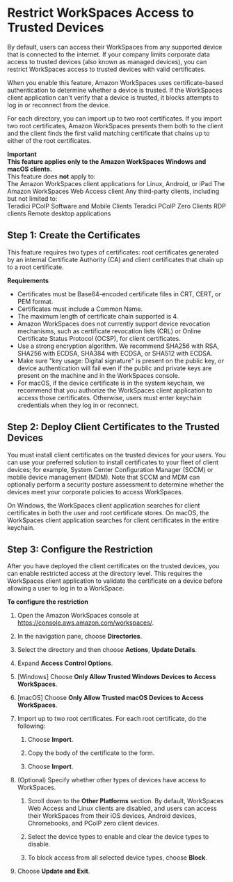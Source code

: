 # Restrict WorkSpaces Access to Trusted Devices<a name="trusted-devices"></a>

By default, users can access their WorkSpaces from any supported device that is connected to the internet\. If your company limits corporate data access to trusted devices \(also known as managed devices\), you can restrict WorkSpaces access to trusted devices with valid certificates\.

When you enable this feature, Amazon WorkSpaces uses certificate\-based authentication to determine whether a device is trusted\. If the WorkSpaces client application can't verify that a device is trusted, it blocks attempts to log in or reconnect from the device\.

For each directory, you can import up to two root certificates\. If you import two root certificates, Amazon WorkSpaces presents them both to the client and the client finds the first valid matching certificate that chains up to either of the root certificates\.

**Important**  
**This feature applies only to the Amazon WorkSpaces Windows and macOS clients\.**  
This feature does **not** apply to:  
The Amazon WorkSpaces client applications for Linux, Android, or iPad
The Amazon WorkSpaces Web Access client
Any third\-party clients, including but not limited to:  
Teradici PCoIP Software and Mobile Clients
Teradici PCoIP Zero Clients
RDP clients
Remote desktop applications

## Step 1: Create the Certificates<a name="create-certificate"></a>

This feature requires two types of certificates: root certificates generated by an internal Certificate Authority \(CA\) and client certificates that chain up to a root certificate\.

**Requirements**
+ Certificates must be Base64\-encoded certificate files in CRT, CERT, or PEM format\.
+ Certificates must include a Common Name\.
+ The maximum length of certificate chain supported is 4\.
+ Amazon WorkSpaces does not currently support device revocation mechanisms, such as certificate revocation lists \(CRL\) or Online Certificate Status Protocol \(OCSP\), for client certificates\.
+ Use a strong encryption algorithm\. We recommend SHA256 with RSA, SHA256 with ECDSA, SHA384 with ECDSA, or SHA512 with ECDSA\.
+ Make sure "key usage: Digital signature" is present on the public key, or device authentication will fail even if the public and private keys are present on the machine and in the WorkSpaces console\.
+ For macOS, if the device certificate is in the system keychain, we recommend that you authorize the WorkSpaces client application to access those certificates\. Otherwise, users must enter keychain credentials when they log in or reconnect\.

## Step 2: Deploy Client Certificates to the Trusted Devices<a name="deploy-certificate"></a>

You must install client certificates on the trusted devices for your users\. You can use your preferred solution to install certificates to your fleet of client devices; for example, System Center Configuration Manager \(SCCM\) or mobile device management \(MDM\)\. Note that SCCM and MDM can optionally perform a security posture assessment to determine whether the devices meet your corporate policies to access WorkSpaces\.

On Windows, the WorkSpaces client application searches for client certificates in both the user and root certificate stores\. On macOS, the WorkSpaces client application searches for client certificates in the entire keychain\.

## Step 3: Configure the Restriction<a name="configure-restriction"></a>

After you have deployed the client certificates on the trusted devices, you can enable restricted access at the directory level\. This requires the WorkSpaces client application to validate the certificate on a device before allowing a user to log in to a WorkSpace\.

**To configure the restriction**

1. Open the Amazon WorkSpaces console at [https://console\.aws\.amazon\.com/workspaces/](https://console.aws.amazon.com/workspaces/)\.

1. In the navigation pane, choose **Directories**\.

1. Select the directory and then choose **Actions**, **Update Details**\.

1. Expand **Access Control Options**\.

1. \[Windows\] Choose **Only Allow Trusted Windows Devices to Access WorkSpaces**\.

1. \[macOS\] Choose **Only Allow Trusted macOS Devices to Access WorkSpaces**\.

1. Import up to two root certificates\. For each root certificate, do the following:

   1. Choose **Import**\.

   1. Copy the body of the certificate to the form\.

   1. Choose **Import**\.

1. \(Optional\) Specify whether other types of devices have access to WorkSpaces\.

   1. Scroll down to the **Other Platforms** section\. By default, WorkSpaces Web Access and Linux clients are disabled, and users can access their WorkSpaces from their iOS devices, Android devices, Chromebooks, and PCoIP zero client devices\.

   1. Select the device types to enable and clear the device types to disable\.

   1. To block access from all selected device types, choose **Block**\.

1. Choose **Update and Exit**\.